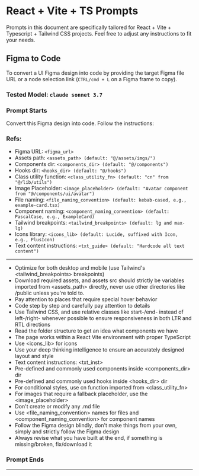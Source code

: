 # React + Vite + TS Prompts
Prompts in this document are specifically tailored for React + Vite + Typescript + Tailwind CSS projects. Feel free to adjust any instructions to fit your needs.

## Figma to Code
To convert a UI Figma design into code by providing the target Figma file URL or a node selection link (`CTRL/cmd + L` on a Figma frame to copy).

### Tested Model: `claude sonnet 3.7`

### Prompt Starts
Convert this Figma design into code. Follow the instructions:

### Refs:

- Figma URL: `<figma_url>`
- Assets path: `<assets_path> (default: "@/assets/imgs/")`
- Components dir: `<components_dir> (default: "@/components")`
- Hooks dir: `<hooks_dir> (default: "@/hooks")`
- Class utility function: `<class_utility_fn> (default: "cn" from "@/lib/utils")`
- Image Placeholder: `<image_placeholder> (default: "Avatar component from "@/components/ui/avatar")`
- File naming: `<file_naming_convention> (default: kebab-cased, e.g., example-card.tsx)`
- Component naming: `<component_naming_convention> (default: PascalCase, e.g., ExampleCard)`
- Tailwind breakpoints: `<tailwind_breakpoints> (default: lg and max-lg)`
- Icons library: `<icons_lib> (default: Lucide, suffixed with Icon, e.g., PlusIcon)`
- Text content instructions: `<txt_guide> (default: "Hardcode all text content")`

---

- Optimize for both desktop and mobile (use Tailwind's <tailwind_breakpoints> breakpoints)
- Download required assets, and assets src should strictly be variables imported from <assets_path> directly, never use other directories like /public unless you're told to.
- Pay attention to places that require special hover behavior
- Code step by step and carefully pay attention to details
- Use Tailwind CSS, and use relative classes like start-/end- instead of left-/right- whenever possible to ensure responsiveness in both LTR and RTL directions
- Read the folder structure to get an idea what components we have
- The page works within a React Vite environment with proper TypeScript
- Use <icons_lib> for icons
- Use your deep thinking intelligence to ensure an accurately designed layout and style
- Text content instructions: <txt_inst>
- Pre-defined and commonly used components inside <components_dir> dir
- Pre-defined and commonly used hooks inside <hooks_dir> dir
- For conditional styles, use cn function imported from <class_utility_fn>
- For images that require a fallback placeholder, use the <image_placeholder>
- Don't create or modify any .md file
- Use <file_naming_convention> names for files and <component_naming_convention> for component names
- Follow the Figma design blindly, don't make things from your own, simply and strictly follow the Figma design
- Always revise what you have built at the end, if something is missing/broken, fix/download it

### Prompt Ends
---
